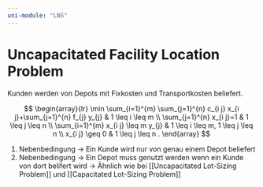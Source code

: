 ```yaml
---
uni-module: "LNS"
---
```


# Uncapacitated Facility Location Problem

Kunden werden von Depots mit Fixkosten und Transportkosten beliefert.

$$
\begin{array}{lr}
\min
\sum_{i=1}^{m} \sum_{j=1}^{n} c_{i j} x_{i j}+\sum_{j=1}^{n} f_{j} y_{j} & 1 \leq i \leq m \\
\sum_{j=1}^{n} x_{i j}=1 & 1 \leq j \leq n \\
\sum_{i=1}^{m} x_{i j} \leq m y_{j} & 1 \leq i \leq m, 1 \leq j \leq n \\
x_{i j} \geq 0 & 1 \leq j \leq n .
\end{array}
$$

1. Nebenbedingung → Ein Kunde wird nur von genau einem Depot beliefert
2. Nebenbedingung → Ein Depot muss genutzt werden wenn ein Kunde von dort belifert wird → Ähnlich wie bei [[Uncapacitated Lot-Sizing Problem]] und [[Capacitated Lot-Sizing Problem]]
